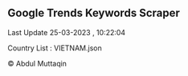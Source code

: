 

## Google Trends Keywords Scraper 
 
Last Update 25-03-2023 , 10:22:04

Country List :
VIETNAM.json



© Abdul Muttaqin 

